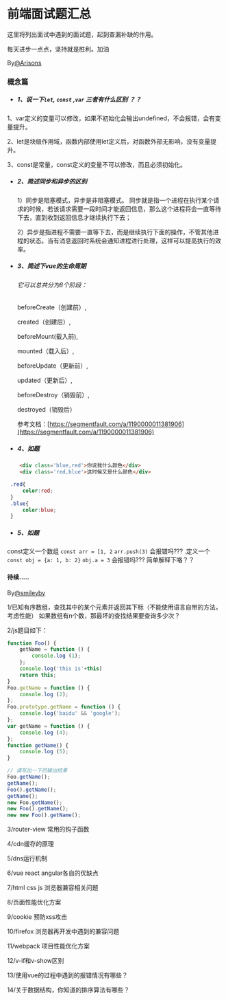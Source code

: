 前端面试题汇总
=============

这里将列出面试中遇到的面试题，起到查漏补缺的作用。

每天进步一点点，坚持就是胜利。加油

By[@Arisons](https://github.com/Arisons/way-to-interview)

### 概念篇

- ##### 1、说一下` let `, `const` ,` var ` 三者有什么区别 ？？

1、var定义的变量可以修改，如果不初始化会输出undefined，不会报错，会有变量提升。

2、let是块级作用域，函数内部使用let定义后，对函数外部无影响，没有变量提升。

3、const是常量，const定义的变量不可以修改，而且必须初始化。

- ##### 2、简述同步和异步的区别
  1）同步是阻塞模式，异步是非阻塞模式。
  同步就是指一个进程在执行某个请求的时候，若该请求需要一段时间才能返回信息，那么这个进程将会一直等待下去，直到收到返回信息才继续执行下去；

  2）异步是指进程不需要一直等下去，而是继续执行下面的操作，不管其他进程的状态。当有消息返回时系统会通知进程进行处理，这样可以提高执行的效率。

- ##### 3、简述下vue的生命周期

  ###### 它可以总共分为8个阶段：

  beforeCreate（创建前）,

  created（创建后）,

  beforeMount(载入前),

  mounted（载入后）,

  beforeUpdate（更新前）,

  updated（更新后）,

  beforeDestroy（销毁前）,

  destroyed（销毁后）

  参考文档：[https://segmentfault.com/a/1190000011381906](https://segmentfault.com/a/1190000011381906)

- ##### 4、如题
```html
	<div class='blue,red'>你说我什么颜色</div>
	<div class='red,blue'>这时候又是什么颜色</div>
```
```css
 .red{
     color:red;
 }
 .blue{
     color:blue;
 }
```
- ##### 5、如题
 const定义一个数组 `const arr = [1, 2` `arr.push(3)` 会报错吗???
.定义一个 `const obj = {a: 1, b: 2}` `obj.a = 3`    会报错吗???
简单解释下咯？？

  #### 待续.....


By[@smileyby](https://github.com/smileyby/way-to-interview)

1/已知有序数组，查找其中的某个元素并返回其下标（不能使用语言自带的方法，考虑性能）
如果数组有n个数，那最坏的查找结果要查询多少次？

2/js题目如下：

```javascript
function Foo() {
	getName = function () { 
		console.log (1); 
	};
	console.log('this is'+this)
	return this;
}
Foo.getName = function () { 
	console.log (2); 
};
Foo.prototype.getName = function () { 
	console.log('baidu' && 'google'); 
};
var getName = function () { 
	console.log (4);
};
function getName() { 
	console.log (5);
}

// 请写出一下的输出结果
Foo.getName(); 
getName(); 
Foo().getName();  
getName();  
new Foo.getName();  
new Foo().getName();  
new new Foo().getName();
```

3/router-view 常用的钩子函数

4/cdn缓存的原理

5/dns运行机制

6/vue react angular各自的优缺点

7/html css js 浏览器兼容相关问题

8/页面性能优化方案

9/cookie 预防xss攻击

10/firefox 浏览器再开发中遇到的兼容问题

11/webpack 项目性能优化方案

12/v-if和v-show区别

13/使用vue的过程中遇到的报错情况有哪些？

14/关于数据结构，你知道的排序算法有哪些？

